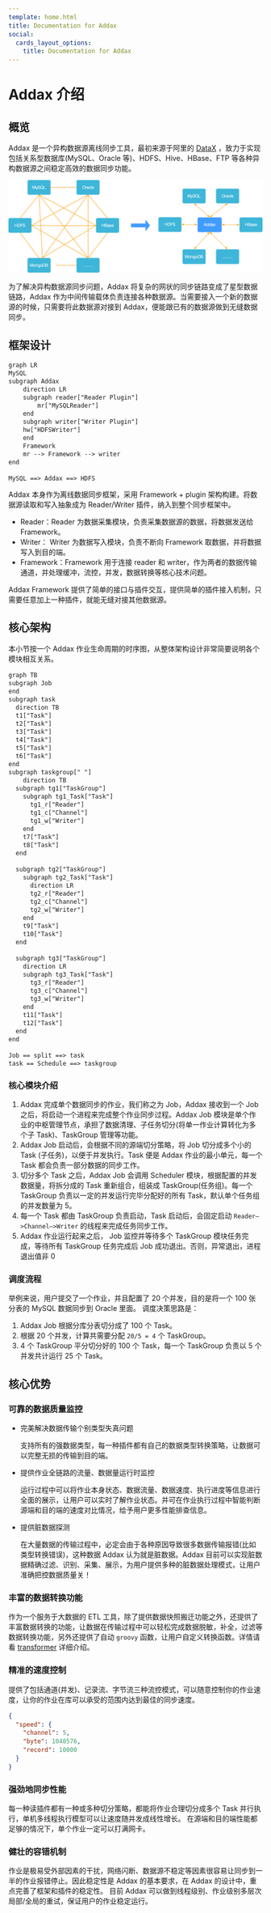 ```yaml
---
template: home.html
title: Documentation for Addax
social:
  cards_layout_options:
    title: Documentation for Addax
---
```


# Addax 介绍

## 概览

Addax 是一个异构数据源离线同步工具，最初来源于阿里的 [DataX](https://github.com/alibaba/datax) ，致力于实现包括关系型数据库(MySQL、Oracle 等)、HDFS、Hive、HBase、FTP 等各种异构数据源之间稳定高效的数据同步功能。

![addax why new](images/addax_why_new.png)

为了解决异构数据源同步问题，Addax 将复杂的网状的同步链路变成了星型数据链路，Addax 作为中间传输载体负责连接各种数据源。当需要接入一个新的数据源的时候，只需要将此数据源对接到 Addax，便能跟已有的数据源做到无缝数据同步。

## 框架设计

```mermaid
graph LR
MySQL
subgraph Addax
	direction LR
	subgraph reader["Reader Plugin"]
		mr["MySQLReader"]
	end
	subgraph writer["Writer Plugin"]
	hw["HDFSWriter"]
	end
	Framework
	mr --> Framework --> writer
end

MySQL ==> Addax ==> HDFS

```

Addax 本身作为离线数据同步框架，采用 Framework + plugin 架构构建。将数据源读取和写入抽象成为 Reader/Writer 插件，纳入到整个同步框架中。

- Reader：Reader 为数据采集模块，负责采集数据源的数据，将数据发送给 Framework。
- Writer： Writer 为数据写入模块，负责不断向 Framework 取数据，并将数据写入到目的端。
- Framework：Framework 用于连接 reader 和 writer，作为两者的数据传输通道，并处理缓冲，流控，并发，数据转换等核心技术问题。

Addax Framework 提供了简单的接口与插件交互，提供简单的插件接入机制，只需要任意加上一种插件，就能无缝对接其他数据源。

## 核心架构

本小节按一个 Addax 作业生命周期的时序图，从整体架构设计非常简要说明各个模块相互关系。

```mermaid
graph TB
subgraph Job
end
subgraph task
  direction TB
  t1["Task"]
  t2["Task"]
  t3["Task"]
  t4["Task"]
  t5["Task"]
  t6["Task"]
end
subgraph taskgroup[" "]
	direction TB
  subgraph tg1["TaskGroup"]
    subgraph tg1_Task["Task"]
      tg1_r["Reader"]
      tg1_c["Channel"]
      tg1_w["Writer"]
    end
    t7["Task"]
    t8["Task"]
  end

  subgraph tg2["TaskGroup"]
    subgraph tg2_Task["Task"]
      direction LR
      tg2_r["Reader"]
      tg2_c["Channel"]
      tg2_w["Writer"]
    end
    t9["Task"]
    t10["Task"]
  end

  subgraph tg3["TaskGroup"]
    direction LR
    subgraph tg3_Task["Task"]
      tg3_r["Reader"]
      tg3_c["Channel"]
      tg3_w["Writer"]
    end
    t11["Task"]
    t12["Task"]
  end
end

Job == split ==> task
task == Schedule ==> taskgroup
```

### 核心模块介绍

1. Addax 完成单个数据同步的作业，我们称之为 Job，Addax 接收到一个 Job 之后，将启动一个进程来完成整个作业同步过程。Addax Job 模块是单个作业的中枢管理节点，承担了数据清理、子任务切分(将单一作业计算转化为多个子 Task)、TaskGroup 管理等功能。
2. Addax Job 启动后，会根据不同的源端切分策略，将 Job 切分成多个小的 Task (子任务)，以便于并发执行。Task 便是 Addax 作业的最小单元，每一个 Task 都会负责一部分数据的同步工作。
3. 切分多个 Task 之后，Addax Job 会调用 Scheduler 模块，根据配置的并发数据量，将拆分成的 Task 重新组合，组装成 TaskGroup(任务组)。每一个 TaskGroup 负责以一定的并发运行完毕分配好的所有 Task，默认单个任务组的并发数量为 5。
4. 每一个 Task 都由 TaskGroup 负责启动，Task 启动后，会固定启动 `Reader—>Channel—>Writer` 的线程来完成任务同步工作。
5. Addax 作业运行起来之后， Job 监控并等待多个 TaskGroup 模块任务完成，等待所有 TaskGroup 任务完成后 Job 成功退出。否则，异常退出，进程退出值非 0

### 调度流程

举例来说，用户提交了一个作业，并且配置了 20 个并发，目的是将一个 100 张分表的 MySQL 数据同步到 Oracle 里面。 调度决策思路是：

1. Addax Job 根据分库分表切分成了 100 个 Task。
2. 根据 20 个并发，计算共需要分配 `20/5 = 4` 个 TaskGroup。
3. 4 个 TaskGroup 平分切分好的 100 个 Task，每一个 TaskGroup 负责以 5 个并发共计运行 25 个 Task。

## 核心优势

### 可靠的数据质量监控

- 完美解决数据传输个别类型失真问题

  支持所有的强数据类型，每一种插件都有自己的数据类型转换策略，让数据可以完整无损的传输到目的端。

- 提供作业全链路的流量、数据量运行时监控

  运行过程中可以将作业本身状态、数据流量、数据速度、执行进度等信息进行全面的展示，让用户可以实时了解作业状态。并可在作业执行过程中智能判断源端和目的端的速度对比情况，给予用户更多性能排查信息。

- 提供脏数据探测

  在大量数据的传输过程中，必定会由于各种原因导致很多数据传输报错(比如类型转换错误)，这种数据 Addax 认为就是脏数据。Addax 目前可以实现脏数据精确过滤、识别、采集、展示，为用户提供多种的脏数据处理模式，让用户准确把控数据质量关！

### 丰富的数据转换功能

作为一个服务于大数据的 ETL 工具，除了提供数据快照搬迁功能之外，还提供了丰富数据转换的功能，让数据在传输过程中可以轻松完成数据脱敏，补全，过滤等数据转换功能，另外还提供了自动 `groovy` 函数，让用户自定义转换函数。详情请看 [transformer](transformer) 详细介绍。

### 精准的速度控制

提供了包括通道(并发)、记录流、字节流三种流控模式，可以随意控制你的作业速度，让你的作业在库可以承受的范围内达到最佳的同步速度。

```json
{
  "speed": {
    "channel": 5,
    "byte": 1048576,
    "record": 10000
  }
}
```

### 强劲地同步性能

每一种读插件都有一种或多种切分策略，都能将作业合理切分成多个 Task 并行执行，单机多线程执行模型可以让速度随并发成线性增长。
在源端和目的端性能都足够的情况下，单个作业一定可以打满网卡。

### 健壮的容错机制

作业是极易受外部因素的干扰，网络闪断、数据源不稳定等因素很容易让同步到一半的作业报错停止。因此稳定性是 Addax 的基本要求，在 Addax 的设计中，重点完善了框架和插件的稳定性。
目前 Addax 可以做到线程级别、作业级别多层次局部/全局的重试，保证用户的作业稳定运行。
